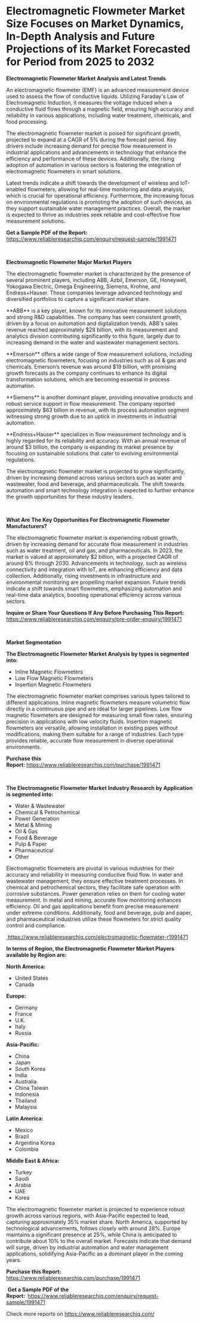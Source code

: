 <p><h1>Electromagnetic Flowmeter Market Size Focuses on Market Dynamics, In-Depth Analysis and Future Projections of its Market Forecasted for Period from 2025 to 2032</h1></p><p><strong>Electromagnetic Flowmeter Market Analysis and Latest Trends</strong></p>
<p><p>An electromagnetic flowmeter (EMF) is an advanced measurement device used to assess the flow of conductive liquids. Utilizing Faraday's Law of Electromagnetic Induction, it measures the voltage induced when a conductive fluid flows through a magnetic field, ensuring high accuracy and reliability in various applications, including water treatment, chemicals, and food processing. </p><p>The electromagnetic flowmeter market is poised for significant growth, projected to expand at a CAGR of 5% during the forecast period. Key drivers include increasing demand for precise flow measurement in industrial applications and advancements in technology that enhance the efficiency and performance of these devices. Additionally, the rising adoption of automation in various sectors is fostering the integration of electromagnetic flowmeters in smart solutions. </p><p>Latest trends indicate a shift towards the development of wireless and IoT-enabled flowmeters, allowing for real-time monitoring and data analysis, which is crucial for operational efficiency. Furthermore, the increasing focus on environmental regulations is promoting the adoption of such devices, as they support sustainable water management practices. Overall, the market is expected to thrive as industries seek reliable and cost-effective flow measurement solutions.</p></p>
<p><strong>Get a Sample PDF of the Report:&nbsp;</strong> <a href="https://www.reliableresearchiq.com/enquiry/request-sample/1991471?utm_campaign=2346&utm_medium=2&utm_source=Github&utm_content=ia&utm_term=17022025&utm_id=electromagnetic-flowmeter">https://www.reliableresearchiq.com/enquiry/request-sample/1991471</a></p>
<p>&nbsp;</p>
<p><strong>Electromagnetic Flowmeter Major Market Players</strong></p>
<p><p>The electromagnetic flowmeter market is characterized by the presence of several prominent players, including ABB, Azbil, Emerson, GE, Honeywell, Yokogawa Electric, Omega Engineering, Siemens, Krohne, and Endress+Hauser. These companies leverage advanced technology and diversified portfolios to capture a significant market share.</p><p>**ABB** is a key player, known for its innovative measurement solutions and strong R&D capabilities. The company has seen consistent growth, driven by a focus on automation and digitalization trends. ABB's sales revenue reached approximately $28 billion, with its measurement and analytics division contributing significantly to this figure, largely due to increasing demand in the water and wastewater management sectors.</p><p>**Emerson** offers a wide range of flow measurement solutions, including electromagnetic flowmeters, focusing on industries such as oil & gas and chemicals. Emerson’s revenue was around $19 billion, with promising growth forecasts as the company continues to enhance its digital transformation solutions, which are becoming essential in process automation.</p><p>**Siemens** is another dominant player, providing innovative products and robust service support in flow measurement. The company reported approximately $63 billion in revenue, with its process automation segment witnessing strong growth due to an uptick in investments in industrial automation.</p><p>**Endress+Hauser** specializes in flow measurement technology and is highly regarded for its reliability and accuracy. With an annual revenue of around $3 billion, the company is expanding its market presence by focusing on sustainable solutions that cater to evolving environmental regulations.</p><p>The electromagnetic flowmeter market is projected to grow significantly, driven by increasing demand across various sectors such as water and wastewater, food and beverage, and pharmaceuticals. The shift towards automation and smart technology integration is expected to further enhance the growth opportunities for these industry leaders.</p></p>
<p>&nbsp;</p>
<p><strong>What Are The Key Opportunities For Electromagnetic Flowmeter Manufacturers?</strong></p>
<p><p>The electromagnetic flowmeter market is experiencing robust growth, driven by increasing demand for accurate flow measurement in industries such as water treatment, oil and gas, and pharmaceuticals. In 2023, the market is valued at approximately $2 billion, with a projected CAGR of around 6% through 2030. Advancements in technology, such as wireless connectivity and integration with IoT, are enhancing efficiency and data collection. Additionally, rising investments in infrastructure and environmental monitoring are propelling market expansion. Future trends indicate a shift towards smart flowmeters, emphasizing automation and real-time data analytics, boosting operational efficiency across various sectors.</p></p>
<p><strong>Inquire or Share Your Questions If Any Before Purchasing This Report:</strong> <a href="https://www.reliableresearchiq.com/enquiry/pre-order-enquiry/1991471?utm_campaign=2346&utm_medium=2&utm_source=Github&utm_content=ia&utm_term=17022025&utm_id=electromagnetic-flowmeter">https://www.reliableresearchiq.com/enquiry/pre-order-enquiry/1991471</a></p>
<p>&nbsp;</p>
<p><strong>Market Segmentation</strong></p>
<p><strong>The Electromagnetic Flowmeter Market Analysis by types is segmented into:</strong></p>
<p><ul><li>Inline Magnetic Flowmeters</li><li>Low Flow Magnetic Flowmeters</li><li>Insertion Magnetic Flowmeters</li></ul></p>
<p><p>The electromagnetic flowmeter market comprises various types tailored to different applications. Inline magnetic flowmeters measure volumetric flow directly in a continuous pipe and are ideal for larger pipelines. Low flow magnetic flowmeters are designed for measuring small flow rates, ensuring precision in applications with low velocity fluids. Insertion magnetic flowmeters are versatile, allowing installation in existing pipes without modifications, making them suitable for a range of industries. Each type provides reliable, accurate flow measurement in diverse operational environments.</p></p>
<p><strong>Purchase this Report:&nbsp;</strong><a href="https://www.reliableresearchiq.com/purchase/1991471?utm_campaign=2346&utm_medium=2&utm_source=Github&utm_content=ia&utm_term=17022025&utm_id=electromagnetic-flowmeter">https://www.reliableresearchiq.com/purchase/1991471</a></p>
<p>&nbsp;</p>
<p><strong>The Electromagnetic Flowmeter Market Industry Research by Application is segmented into:</strong></p>
<p><ul><li>Water & Wastewater</li><li>Chemical & Petrochemical</li><li>Power Generation</li><li>Metal & Mining</li><li>Oil & Gas</li><li>Food & Beverage</li><li>Pulp & Paper</li><li>Pharmaceutical</li><li>Other</li></ul></p>
<p><p>Electromagnetic flowmeters are pivotal in various industries for their accuracy and reliability in measuring conductive fluid flow. In water and wastewater management, they ensure effective treatment processes. In chemical and petrochemical sectors, they facilitate safe operation with corrosive substances. Power generation relies on them for cooling water measurement. In metal and mining, accurate flow monitoring enhances efficiency. Oil and gas applications benefit from precise measurement under extreme conditions. Additionally, food and beverage, pulp and paper, and pharmaceutical industries utilize these flowmeters for strict quality control and compliance.</p></p>
<p><a href="https://www.reliableresearchiq.com/electromagnetic-flowmeter-r1991471?utm_campaign=2346&utm_medium=2&utm_source=Github&utm_content=ia&utm_term=17022025&utm_id=electromagnetic-flowmeter">&nbsp;https://www.reliableresearchiq.com/electromagnetic-flowmeter-r1991471</a></p>
<p><strong>In terms of Region, the Electromagnetic Flowmeter Market Players available by Region are:</strong></p>
<p>
    <p> <strong> North America: </strong>
        <ul>
            <li>United States</li>
            <li>Canada</li>
        </ul>
        </p> 
    <p> <strong> Europe: </strong>
        <ul>
            <li>Germany</li>
            <li>France</li>
            <li>U.K.</li>
            <li>Italy</li>
            <li>Russia</li>
        </ul>
        </p> 
    <p> <strong> Asia-Pacific: </strong>
        <ul>
            <li>China</li>
            <li>Japan</li>
            <li>South Korea</li>
            <li>India</li>
            <li>Australia</li>
            <li>China Taiwan</li>
            <li>Indonesia</li>
            <li>Thailand</li>
            <li>Malaysia</li>
        </ul>
        </p> 
    <p> <strong> Latin America: </strong>
        <ul>
            <li>Mexico</li>
            <li>Brazil</li>
            <li>Argentina Korea</li>
            <li>Colombia</li>
        </ul>
        </p> 
    <p> <strong> Middle East & Africa: </strong>
        <ul>
            <li>Turkey</li>
            <li>Saudi</li>
            <li>Arabia</li>
            <li>UAE</li>
            <li>Korea</li>
        </ul>
    </p>
    </p>
<p><p>The electromagnetic flowmeter market is projected to experience robust growth across various regions, with Asia-Pacific expected to lead, capturing approximately 35% market share. North America, supported by technological advancements, follows closely with around 28%. Europe maintains a significant presence at 25%, while China is anticipated to contribute about 10% to the overall market. Forecasts indicate that demand will surge, driven by industrial automation and water management applications, solidifying Asia-Pacific as a dominant player in the coming years.</p></p>
<p><strong>Purchase this Report: </strong><a href="https://www.reliableresearchiq.com/purchase/1991471?utm_campaign=2346&utm_medium=2&utm_source=Github&utm_content=ia&utm_term=17022025&utm_id=electromagnetic-flowmeter">https://www.reliableresearchiq.com/purchase/1991471</a></p>
<p>&nbsp;<strong>Get a Sample PDF of the Report:&nbsp;&nbsp;</strong><a href="https://www.reliableresearchiq.com/enquiry/request-sample/1991471?utm_campaign=2346&utm_medium=2&utm_source=Github&utm_content=ia&utm_term=17022025&utm_id=electromagnetic-flowmeter">https://www.reliableresearchiq.com/enquiry/request-sample/1991471</a></p>
<p><strong></strong></p>
<p>Check more reports on <a href="https://www.reliableresearchiq.com/?utm_campaign=2346&utm_medium=2&utm_source=Github&utm_content=ia&utm_term=17022025&utm_id=electromagnetic-flowmeter">https://www.reliableresearchiq.com/</a></p>